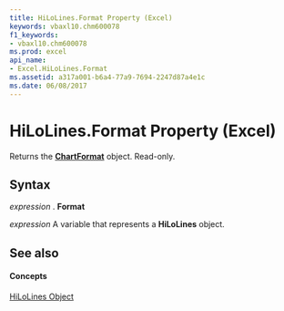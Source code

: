 ```yaml
---
title: HiLoLines.Format Property (Excel)
keywords: vbaxl10.chm600078
f1_keywords:
- vbaxl10.chm600078
ms.prod: excel
api_name:
- Excel.HiLoLines.Format
ms.assetid: a317a001-b6a4-77a9-7694-2247d87a4e1c
ms.date: 06/08/2017
---
```



# HiLoLines.Format Property (Excel)

Returns the  **[ChartFormat](chartformat-object-excel.md)** object. Read-only.


## Syntax

 _expression_ . **Format**

 _expression_ A variable that represents a **HiLoLines** object.


## See also


#### Concepts


[HiLoLines Object](hilolines-object-excel.md)

